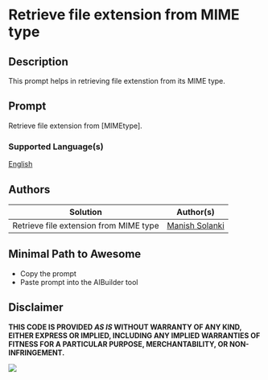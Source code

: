 # Retrieve file extension from MIME type

## Description

This prompt helps in retrieving file extenstion from its MIME type.

## Prompt
Retrieve file extension from [MIMEtype].
 

### Supported Language(s)

[English](./en-us/prompt.md)

## Authors

Solution|Author(s)
--------|---------
Retrieve file extension from MIME type | [Manish Solanki](https://github.com/Solanki-Manish)

## Minimal Path to Awesome

* Copy the prompt
* Paste prompt into the AIBuilder tool

## Disclaimer

**THIS CODE IS PROVIDED *AS IS* WITHOUT WARRANTY OF ANY KIND, EITHER EXPRESS OR IMPLIED, INCLUDING ANY IMPLIED WARRANTIES OF FITNESS FOR A PARTICULAR PURPOSE, MERCHANTABILITY, OR NON-INFRINGEMENT.**

<img src="https://m365-visitor-stats.azurewebsites.net/powerplatform-prompts/samples/ai-builder/file-extension-from-mime-type" aria-hidden="true" />
